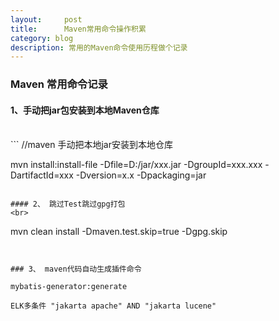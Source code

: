 ```yaml
---
layout:     post
title:      Maven常用命令操作积累
category: blog
description: 常用的Maven命令使用历程做个记录
---
```



### Maven 常用命令记录

#### 1、手动把jar包安装到本地Maven仓库
<br>
```
//maven 手动把本地jar安装到本地仓库

mvn install:install-file  -Dfile=D:/jar/xxx.jar  -DgroupId=xxx.xxx  -DartifactId=xxx -Dversion=x.x -Dpackaging=jar

```

#### 2、 跳过Test跳过gpg打包
<br>
```
mvn clean install -Dmaven.test.skip=true -Dgpg.skip

```


### 3、 maven代码自动生成插件命令

mybatis-generator:generate

ELK多条件 "jakarta apache" AND "jakarta lucene"